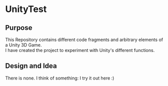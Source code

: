 # UnityTest
## Purpose
This Repository contains different code fragments and arbitrary elements of a Unity 3D Game.  
I have created the project to experiment with Unity's different functions.

## Design and Idea
There is none. I think of something: I try it out here :)

